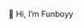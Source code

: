 👋 Hi, I’m Funboyy
<!---
Funboyy/Funboyy is a ✨ special ✨ repository because its `README.md` (this file) appears on your GitHub profile.
You can click the Preview link to take a look at your changes.
--->
